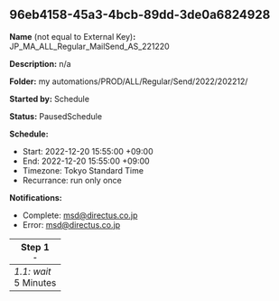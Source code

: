 ## 96eb4158-45a3-4bcb-89dd-3de0a6824928

**Name** (not equal to External Key)**:** JP_MA_ALL_Regular_MailSend_AS_221220

**Description:** n/a

**Folder:** my automations/PROD/ALL/Regular/Send/2022/202212/

**Started by:** Schedule

**Status:** PausedSchedule

**Schedule:**

* Start: 2022-12-20 15:55:00 +09:00
* End: 2022-12-20 15:55:00 +09:00
* Timezone: Tokyo Standard Time
* Recurrance: run only once

**Notifications:**

* Complete: msd@directus.co.jp
* Error: msd@directus.co.jp

| Step 1<br>_<small>-</small>_ |
| --- |
| _1.1: wait_<br>5 Minutes |
